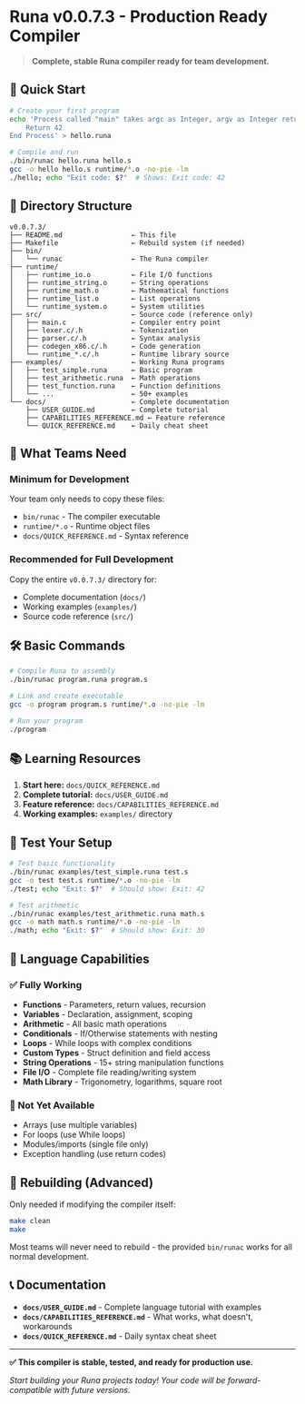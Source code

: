 # Runa v0.0.7.3 - Production Ready Compiler

> **Complete, stable Runa compiler ready for team development.**

## 🚀 Quick Start

```bash
# Create your first program
echo 'Process called "main" takes argc as Integer, argv as Integer returns Integer:
    Return 42
End Process' > hello.runa

# Compile and run
./bin/runac hello.runa hello.s
gcc -o hello hello.s runtime/*.o -no-pie -lm
./hello; echo "Exit code: $?"  # Shows: Exit code: 42
```

## 📁 Directory Structure

```
v0.0.7.3/
├── README.md                 ← This file
├── Makefile                  ← Rebuild system (if needed)
├── bin/
│   └── runac                 ← The Runa compiler
├── runtime/
│   ├── runtime_io.o          ← File I/O functions
│   ├── runtime_string.o      ← String operations
│   ├── runtime_math.o        ← Mathematical functions
│   ├── runtime_list.o        ← List operations
│   └── runtime_system.o      ← System utilities
├── src/                      ← Source code (reference only)
│   ├── main.c                ← Compiler entry point
│   ├── lexer.c/.h            ← Tokenization
│   ├── parser.c/.h           ← Syntax analysis
│   ├── codegen_x86.c/.h      ← Code generation
│   └── runtime_*.c/.h        ← Runtime library source
├── examples/                 ← Working Runa programs
│   ├── test_simple.runa      ← Basic program
│   ├── test_arithmetic.runa  ← Math operations
│   ├── test_function.runa    ← Function definitions
│   └── ...                   ← 50+ examples
└── docs/                     ← Complete documentation
    ├── USER_GUIDE.md         ← Complete tutorial
    ├── CAPABILITIES_REFERENCE.md ← Feature reference
    └── QUICK_REFERENCE.md    ← Daily cheat sheet
```

## 💼 What Teams Need

### Minimum for Development
Your team only needs to copy these files:
- `bin/runac` - The compiler executable
- `runtime/*.o` - Runtime object files
- `docs/QUICK_REFERENCE.md` - Syntax reference

### Recommended for Full Development
Copy the entire `v0.0.7.3/` directory for:
- Complete documentation (`docs/`)
- Working examples (`examples/`)
- Source code reference (`src/`)

## 🛠️ Basic Commands

```bash
# Compile Runa to assembly
./bin/runac program.runa program.s

# Link and create executable
gcc -o program program.s runtime/*.o -no-pie -lm

# Run your program
./program
```

## 📚 Learning Resources

1. **Start here:** `docs/QUICK_REFERENCE.md`
2. **Complete tutorial:** `docs/USER_GUIDE.md`
3. **Feature reference:** `docs/CAPABILITIES_REFERENCE.md`
4. **Working examples:** `examples/` directory

## 🧪 Test Your Setup

```bash
# Test basic functionality
./bin/runac examples/test_simple.runa test.s
gcc -o test test.s runtime/*.o -no-pie -lm
./test; echo "Exit: $?"  # Should show: Exit: 42

# Test arithmetic
./bin/runac examples/test_arithmetic.runa math.s
gcc -o math math.s runtime/*.o -no-pie -lm
./math; echo "Exit: $?"  # Should show: Exit: 30
```

## 🎯 Language Capabilities

### ✅ Fully Working
- **Functions** - Parameters, return values, recursion
- **Variables** - Declaration, assignment, scoping
- **Arithmetic** - All basic math operations
- **Conditionals** - If/Otherwise statements with nesting
- **Loops** - While loops with complex conditions
- **Custom Types** - Struct definition and field access
- **String Operations** - 15+ string manipulation functions
- **File I/O** - Complete file reading/writing system
- **Math Library** - Trigonometry, logarithms, square root

### 🚧 Not Yet Available
- Arrays (use multiple variables)
- For loops (use While loops)
- Modules/imports (single file only)
- Exception handling (use return codes)

## 🔧 Rebuilding (Advanced)

Only needed if modifying the compiler itself:

```bash
make clean
make
```

Most teams will never need to rebuild - the provided `bin/runac` works for all normal development.

## 📞 Documentation

- **`docs/USER_GUIDE.md`** - Complete language tutorial with examples
- **`docs/CAPABILITIES_REFERENCE.md`** - What works, what doesn't, workarounds
- **`docs/QUICK_REFERENCE.md`** - Daily syntax cheat sheet

---

**✅ This compiler is stable, tested, and ready for production use.**

*Start building your Runa projects today! Your code will be forward-compatible with future versions.*